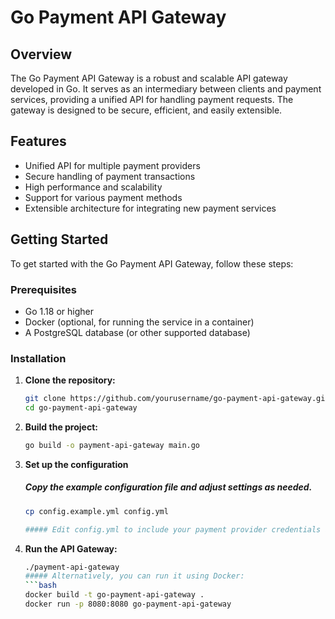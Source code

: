 # Go Payment API Gateway

## Overview

The Go Payment API Gateway is a robust and scalable API gateway developed in Go. It serves as an intermediary between clients and payment services, providing a unified API for handling payment requests. The gateway is designed to be secure, efficient, and easily extensible.

## Features

- Unified API for multiple payment providers
- Secure handling of payment transactions
- High performance and scalability
- Support for various payment methods
- Extensible architecture for integrating new payment services

## Getting Started

To get started with the Go Payment API Gateway, follow these steps:

### Prerequisites

- Go 1.18 or higher
- Docker (optional, for running the service in a container)
- A PostgreSQL database (or other supported database)

### Installation

1. **Clone the repository:**

   ```bash
   git clone https://github.com/yourusername/go-payment-api-gateway.git
   cd go-payment-api-gateway

2. **Build the project:**  
   ```bash
   go build -o payment-api-gateway main.go

3. **Set up the configuration**
   ##### Copy the example configuration file and adjust settings as needed.
   ```bash
   cp config.example.yml config.yml

   ##### Edit config.yml to include your payment provider credentials and other settings.
   
4. **Run the API Gateway:**
   ```bash
   ./payment-api-gateway
   ##### Alternatively, you can run it using Docker:
   ```bash
   docker build -t go-payment-api-gateway .
   docker run -p 8080:8080 go-payment-api-gateway
  
